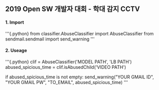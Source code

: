<h2>2019 Open SW 개발자 대회 - 학대 감지 CCTV</h2>

<h4> 1. Import </h4>
'''{.python}
from classifier.AbuseClassifier import AbuseClassifier
from sendmail.sendmail import send_warning
'''

<h4> 2. Useage </h4>
'''{.python}
clif = AbuseClassifier('MODEL PATH', 'LB PATH')
abused_spicious_time = clif.isAbusedChild('VIDEO PATH')

if abused_spicious_time is not empty:
    send_warning("YOUR GMAIL ID", "YOUR GMAIL PW", "TO_EMAIL", abused_spicious_time)
'''

